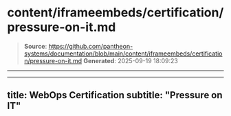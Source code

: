 # content/iframeembeds/certification/pressure-on-it.md

> **Source**: https://github.com/pantheon-systems/documentation/blob/main/content/iframeembeds/certification/pressure-on-it.md
> **Generated**: 2025-09-19 18:09:23

---

---
title: WebOps Certification
subtitle: "Pressure on IT"
---

<Partial file="certification-guide/pressure-on-it.md" />
